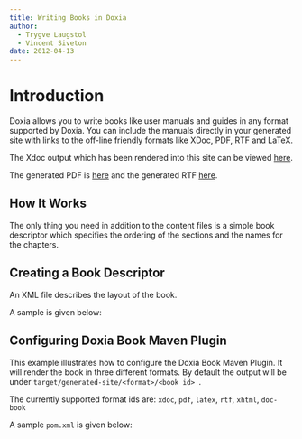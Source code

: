 ```yaml
---
title: Writing Books in Doxia
author: 
  - Trygve Laugstol
  - Vincent Siveton
date: 2012-04-13
---
```


<!-- Licensed to the Apache Software Foundation (ASF) under one-->
<!-- or more contributor license agreements.  See the NOTICE file-->
<!-- distributed with this work for additional information-->
<!-- regarding copyright ownership.  The ASF licenses this file-->
<!-- to you under the Apache License, Version 2.0 (the-->
<!-- "License"); you may not use this file except in compliance-->
<!-- with the License.  You may obtain a copy of the License at-->
<!---->
<!--   http://www.apache.org/licenses/LICENSE-2.0-->
<!---->
<!-- Unless required by applicable law or agreed to in writing,-->
<!-- software distributed under the License is distributed on an-->
<!-- "AS IS" BASIS, WITHOUT WARRANTIES OR CONDITIONS OF ANY-->
<!-- KIND, either express or implied.  See the License for the-->
<!-- specific language governing permissions and limitations-->
<!-- under the License.-->

# Introduction

Doxia allows you to write books like user manuals and guides in any format supported by Doxia\. You can include the manuals directly in your generated site with links to the off\-line friendly formats like XDoc, PDF, RTF and LaTeX\.

The Xdoc output which has been rendered into this site can be viewed [here](../doxia-example-book/index.html)\.

The generated PDF is [here](../doxia-example-book/doxia-example-book.pdf) and the generated RTF [here](../doxia-example-book/doxia-example-book.rtf)\.

## How It Works

The only thing you need in addition to the content files is a simple book descriptor which specifies the ordering of the sections and the names for the chapters\.

## Creating a Book Descriptor

An XML file describes the layout of the book\.

A sample is given below:

<!-- MACRO{snippet|id=example|file=content/books/example-book.xml} -->
## Configuring Doxia Book Maven Plugin

This example illustrates how to configure the Doxia Book Maven Plugin\. It will render the book in three different formats\. By default the output will be under `target/generated-site/<format>/<book id> `\.

The currently supported format ids are: `xdoc`, `pdf`, `latex`, `rtf`, `xhtml`, `doc-book`

A sample `pom.xml` is given below:

<!-- MACRO{snippet|id=configuration|file=pom.xml} -->
